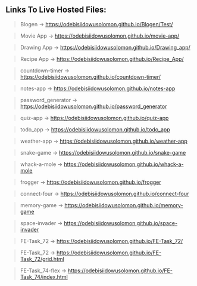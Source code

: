 ## Links To Live Hosted Files:

> Blogen -> https://odebisiidowusolomon.github.io/Blogen/Test/

> Movie App -> https://odebisiidowusolomon.github.io/movie-app/

> Drawing App -> https://odebisiidowusolomon.github.io/Drawing_app/

> Recipe App -> https://odebisiidowusolomon.github.io/Recipe_App/

> countdown-timer -> https://odebisiidowusolomon.github.io/countdown-timer/

> notes-app -> https://odebisiidowusolomon.github.io/notes-app

> password_generator -> https://odebisiidowusolomon.github.io/password_generator

> quiz-app -> https://odebisiidowusolomon.github.io/quiz-app

> todo_app -> https://odebisiidowusolomon.github.io/todo_app

> weather-app -> https://odebisiidowusolomon.github.io/weather-app

> snake-game -> https://odebisiidowusolomon.github.io/snake-game

> whack-a-mole -> https://odebisiidowusolomon.github.io/whack-a-mole

> frogger  -> https://odebisiidowusolomon.github.io/frogger

> connect-four -> https://odebisiidowusolomon.github.io/connect-four

> memory-game -> https://odebisiidowusolomon.github.io/memory-game

> space-invader -> https://odebisiidowusolomon.github.io/space-invader

> FE-Task_72 -> https://odebisiidowusolomon.github.io/FE-Task_72/

> FE-Task_72 -> https://odebisiidowusolomon.github.io/FE-Task_72/grid.html

> FE-Task_74-flex -> https://odebisiidowusolomon.github.io/FE-Task_74/index.html